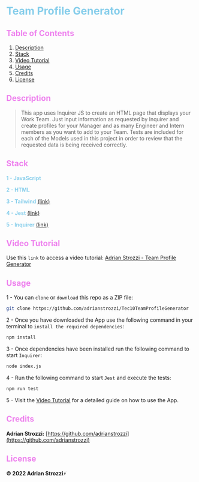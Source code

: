 # <span style="color:skyblue">**Team Profile Generator**</span>

## <span style="color:violet">Table of Contents</span>

1. [Description](#Description)
2. [Stack](#Stack)
3. [Video Tutorial](#Video-Tutorial)
4. [Usage](#Usage)
5. [Credits](#Credits)
6. [License](#License)

## <span style="color:violet">Description</span>

> This app uses Inquirer JS to create an HTML page that displays your Work Team. Just input information as requested by Inquirer and create profiles for your Manager and as many Engineer and Intern members as you want to add to your Team. Tests are included for each of the Models used in this project in order to review that the requested data is being received correctly.

## <span style="color:violet">Stack</span>

<span style="color:skyblue">**1 - JavaScript**</span>

<span style="color:skyblue">**2 - HTML**</span>

<span style="color:skyblue">**3 - Tailwind**</span> [(link)](https://tailwindcss.com/)

<span style="color:skyblue">**4 - Jest**</span> [(link)](https://jestjs.io/)

<span style="color:skyblue">**5 - Inquirer**</span> [(link)](https://www.npmjs.com/package/inquirer)

## <span style="color:violet">Video Tutorial</span>

Use this `link` to access a video tutorial: [Adrian Strozzi - Team Profile Generator](new)

## <span style="color:violet">Usage</span>

1 - You can `clone` or `download` this repo as a ZIP file:

```sh
git clone https://github.com/adrianstrozzi/Tec10TeamProfileGenerator
```

2 - Once you have downloaded the App use the following command in your terminal to `install the required dependencies`:

```sh
npm install
```

3 - Once dependencies have been installed run the following command to start `Inquirer`:

```sh
node index.js
```

4 - Run the following command to start `Jest` and execute the tests:

```sh
npm run test
```

5 - Visit the [Video Tutorial](new) for a detailed guide on how to use the App.

## <span style="color:violet">Credits</span>

**Adrian Strozzi:** [https://github.com/adrianstrozzi](https://github.com/adrianstrozzi)

## <span style="color:violet">License</span>

**© 2022 Adrian Strozzi**:zap:
